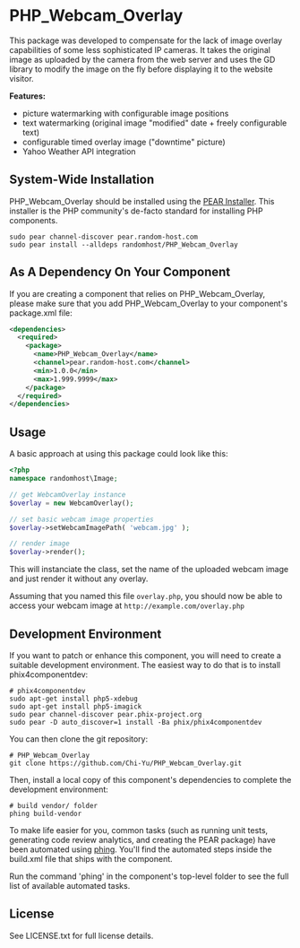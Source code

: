 PHP_Webcam_Overlay
==================

This package was developed to compensate for the lack of image overlay
capabilities of some less sophisticated IP cameras. It takes the original image
as uploaded by the camera from the web server and uses the GD library to modify
the image on the fly before displaying it to the website visitor.

**Features:**

- picture watermarking with configurable image positions
- text watermarking (original image "modified" date + freely configurable text)
- configurable timed overlay image ("downtime" picture)
- Yahoo Weather API integration

System-Wide Installation
------------------------

PHP_Webcam_Overlay should be installed using the [PEAR Installer](http://pear.php.net).
This installer is the PHP community's de-facto standard for installing PHP
components.

    sudo pear channel-discover pear.random-host.com
    sudo pear install --alldeps randomhost/PHP_Webcam_Overlay

As A Dependency On Your Component
---------------------------------

If you are creating a component that relies on PHP_Webcam_Overlay, please make
sure that you add PHP_Webcam_Overlay to your component's package.xml file:

```xml
<dependencies>
  <required>
    <package>
      <name>PHP_Webcam_Overlay</name>
      <channel>pear.random-host.com</channel>
      <min>1.0.0</min>
      <max>1.999.9999</max>
    </package>
  </required>
</dependencies>
```

Usage
-----

A basic approach at using this package could look like this:

```php
<?php
namespace randomhost\Image;

// get WebcamOverlay instance
$overlay = new WebcamOverlay();

// set basic webcam image properties
$overlay->setWebcamImagePath( 'webcam.jpg' );

// render image
$overlay->render();
```

This will instanciate the class, set the name of the uploaded webcam image and
just render it without any overlay.

Assuming that you named this file `overlay.php`, you should now be able to
access your webcam image at `http://example.com/overlay.php`

Development Environment
-----------------------

If you want to patch or enhance this component, you will need to create a
suitable development environment. The easiest way to do that is to install
phix4componentdev:

    # phix4componentdev
    sudo apt-get install php5-xdebug
    sudo apt-get install php5-imagick
    sudo pear channel-discover pear.phix-project.org
    sudo pear -D auto_discover=1 install -Ba phix/phix4componentdev

You can then clone the git repository:

    # PHP_Webcam_Overlay
    git clone https://github.com/Chi-Yu/PHP_Webcam_Overlay.git

Then, install a local copy of this component's dependencies to complete the
development environment:

    # build vendor/ folder
    phing build-vendor

To make life easier for you, common tasks (such as running unit tests,
generating code review analytics, and creating the PEAR package) have been
automated using [phing](http://phing.info).  You'll find the automated steps
inside the build.xml file that ships with the component.

Run the command 'phing' in the component's top-level folder to see the full list
of available automated tasks.

License
-------

See LICENSE.txt for full license details.
